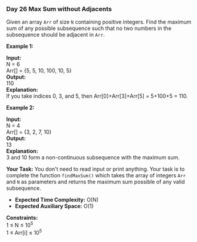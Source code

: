 ### Day 26 **Max Sum without Adjacents**

Given an array `Arr` of size `N` containing positive integers. Find the maximum sum of any possible subsequence such that no two numbers in the subsequence should be adjacent in `Arr`.

**Example 1:**

**Input:**  
N = 6  
Arr[] = {5, 5, 10, 100, 10, 5}  
**Output:**  
110  
**Explanation:**  
If you take indices 0, 3, and 5, then Arr[0]+Arr[3]+Arr[5] = 5+100+5 = 110.

**Example 2:**

**Input:**  
N = 4  
Arr[] = {3, 2, 7, 10}  
**Output:**  
13  
**Explanation:**  
3 and 10 form a non-continuous subsequence with the maximum sum.

**Your Task:**
You don't need to read input or print anything. Your task is to complete the function `findMaxSum()` which takes the array of integers `Arr` and `N` as parameters and returns the maximum sum possible of any valid subsequence.

- **Expected Time Complexity:** O(N)
- **Expected Auxiliary Space:** O(1)

**Constraints:**  
1 ≤ N ≤ $10^5$  
1 ≤ Arr[i] ≤ $10^5$
